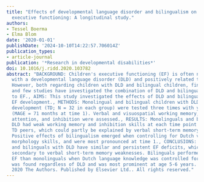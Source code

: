 ```yaml
---
title: "Effects of developmental language disorder and bilingualism on children's
  executive functioning: A longitudinal study."
authors:
- Tessel Boerma
- Elma Blom
date: '2020-01-01'
publishDate: '2024-10-10T14:22:57.706014Z'
publication_types:
- article-journal
publication: '*Research in developmental disabilities*'
doi: 10.1016/j.ridd.2020.103782
abstract: "BACKGROUND: Children's executive functioning (EF) is often negatively associated
  with a developmental language disorder (DLD) and positively related to bilingualism.
  However, both regarding children with DLD and bilingual children, findings are mixed
  and few studies have investigated the combination of DLD and bilingualism in relation
  to EF., AIMS: This study investigated the effects of DLD and bilingualism on children's
  EF development., METHODS: Monolingual and bilingual children with DLD and typical
  development (TD; N = 32 in each group) were tested three times with yearly intervals
  (MAGE = 71 months at time 1). Verbal and visuospatial working memory, selective
  attention, and inhibition were assessed., RESULTS: Monolinguals and bilinguals with
  DLD had weak working memory and inhibition skills at each time point compared to
  TD peers, which could partly be explained by verbal short-term memory limitations.
  Positive effects of bilingualism emerged when controlling for Dutch vocabulary and
  morphology skills, and were most pronounced at time 1., CONCLUSIONS: Monolinguals
  and bilinguals with DLD have similar and persistent EF deficits, which are partly
  secondary to verbal short-term memory weaknesses. Bilinguals performed better on
  EF than monolinguals when Dutch language knowledge was controlled for. This effect
  was found regardless of DLD and was most prominent at age 5-6 years. Copyright ©
  2020 The Authors. Published by Elsevier Ltd.. All rights reserved."
---
```

